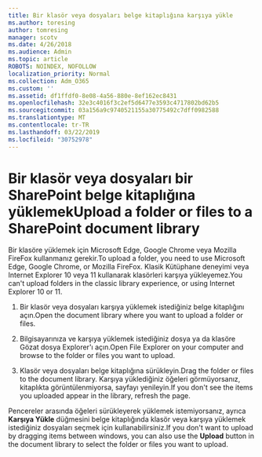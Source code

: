 ```yaml
---
title: Bir klasör veya dosyaları belge kitaplığına karşıya yükle
ms.author: toresing
author: tomresing
manager: scotv
ms.date: 4/26/2018
ms.audience: Admin
ms.topic: article
ROBOTS: NOINDEX, NOFOLLOW
localization_priority: Normal
ms.collection: Adm_O365
ms.custom: ''
ms.assetid: df1ffdf0-8e08-4a56-880e-8ef162ec8431
ms.openlocfilehash: 32e3c4016f3c2ef5d6477e3593c4717802bd62b5
ms.sourcegitcommit: 03a156a9c9740521155a30775492c7dff0982588
ms.translationtype: MT
ms.contentlocale: tr-TR
ms.lasthandoff: 03/22/2019
ms.locfileid: "30752978"
---
```

# <a name="upload-a-folder-or-files-to-a-sharepoint-document-library"></a><span data-ttu-id="69b75-102">Bir klasör veya dosyaları bir SharePoint belge kitaplığına yüklemek</span><span class="sxs-lookup"><span data-stu-id="69b75-102">Upload a folder or files to a SharePoint document library</span></span>

<span data-ttu-id="69b75-103">Bir klasöre yüklemek için Microsoft Edge, Google Chrome veya Mozilla FireFox kullanmanız gerekir.</span><span class="sxs-lookup"><span data-stu-id="69b75-103">To upload a folder, you need to use Microsoft Edge, Google Chrome, or Mozilla FireFox.</span></span> <span data-ttu-id="69b75-104">Klasik Kütüphane deneyimi veya Internet Explorer 10 veya 11 kullanarak klasörleri karşıya yükleyemez.</span><span class="sxs-lookup"><span data-stu-id="69b75-104">You can't upload folders in the classic library experience, or using Internet Explorer 10 or 11.</span></span>
  
1. <span data-ttu-id="69b75-105">Bir klasör veya dosyaları karşıya yüklemek istediğiniz belge kitaplığını açın.</span><span class="sxs-lookup"><span data-stu-id="69b75-105">Open the document library where you want to upload a folder or files.</span></span>
    
2. <span data-ttu-id="69b75-106">Bilgisayarınıza ve karşıya yüklemek istediğiniz dosya ya da klasöre Gözat dosya Explorer'ı açın.</span><span class="sxs-lookup"><span data-stu-id="69b75-106">Open File Explorer on your computer and browse to the folder or files you want to upload.</span></span>
    
3. <span data-ttu-id="69b75-107">Klasör veya dosyaları belge kitaplığına sürükleyin.</span><span class="sxs-lookup"><span data-stu-id="69b75-107">Drag the folder or files to the document library.</span></span> <span data-ttu-id="69b75-108">Karşıya yüklediğiniz öğeleri görmüyorsanız, kitaplıkta görüntülenmiyorsa, sayfayı yenileyin.</span><span class="sxs-lookup"><span data-stu-id="69b75-108">If you don't see the items you uploaded appear in the library, refresh the page.</span></span> 
    
<span data-ttu-id="69b75-109">Pencereler arasında öğeleri sürükleyerek yüklemek istemiyorsanız, ayrıca **Karşıya Yükle** düğmesini belge kitaplığında klasör veya karşıya yüklemek istediğiniz dosyaları seçmek için kullanabilirsiniz.</span><span class="sxs-lookup"><span data-stu-id="69b75-109">If you don't want to upload by dragging items between windows, you can also use the **Upload** button in the document library to select the folder or files you want to upload.</span></span> 
  

